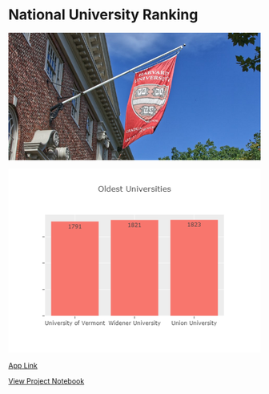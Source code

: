 # National University Ranking

![](images/2023-07-13-00-48-01.png)

![](images/oldest_school.png)

[App Link](https://nur-app.streamlit.app/)

[View Project Notebook](https://nbviewer.org/github/TelRich/National-University-Ranking-App/blob/nur_main/nur.ipynb?flush_cache=True)
